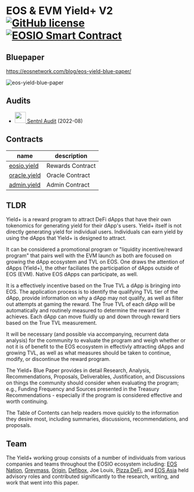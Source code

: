 
# EOS & EVM Yield+ V2 [![GitHub license](https://img.shields.io/badge/license-MIT-blue.svg)](https://github.com/facebook/react/blob/main/LICENSE) [![EOSIO Smart Contract](https://github.com/eos-nation/eosio.yield-contracts/actions/workflows/tests.yml/badge.svg)](https://github.com/EOS-Nation/eosio.yield-contracts/actions/workflows/tests.yml)

## Bluepaper

https://eosnetwork.com/blog/eos-yield-blue-paper/

![eos-yield-blue-paper](https://user-images.githubusercontent.com/550895/172065039-e1bbb0e7-5c9c-400b-9a40-e3da18d686e0.png)

## Audits

- <a href="https://s3.eu-central-1.wasabisys.com/audit-certificates/Smart%20Contract%20Audit%20Certificate%20-%20%20EOS%20Yield+.pdf"><img height=30px src="https://user-images.githubusercontent.com/550895/132641907-6425e632-1b1b-4015-9b84-b7f26a25ec58.png" /> Sentnl Audit</a> (2022-08)

## Contracts

| name  | description |
|-------|-------------|
| [eosio.yield](https://bloks.io/account/d.e.yield) | Rewards Contract |
| [oracle.yield](https://bloks.io/account/d.o.yield) | Oracle Contract |
| [admin.yield](https://bloks.io/account/d.a.yield) | Admin Contract |

## TLDR

Yield+ is a reward program to attract DeFi dApps that have their own tokenomics for generating yield for their dApp's users. Yield+ itself is not directly generating yield for individual users. Individuals can earn yield by using the dApps that Yield+ is designed to attract.

It can be considered a promotional program or "liquidity incentive/reward program" that pairs well with the EVM launch as both are focused on growing the dApp ecosystem and TVL on EOS. One draws the attention of dApps (Yield+), the other faciliates the participation of dApps outside of EOS (EVM). Native EOS dApps can participate, as well.

It is a effectively incentive based on the True TVL a dApp is bringing into EOS. The application process is to identify the qualifying TVL tier of the dApp, provide information on why a dApp may not qualify, as well as filter out attempts at gaming the reward. The True TVL of each dApp will be automatically and routinely measured to determine the reward tier it achieves. Each dApp can move fluidly up and down through reward tiers based on the True TVL measurement.

It will be necessary (and possible via accompanying, recurrent data analysis) for the community to evaluate the program and weigh whether or not it is of benefit to the EOS ecosystem in effectivly attracting dApps and growing TVL, as well as what measures should be taken to continue, modify, or discontinue the reward program.

The Yield+ Blue Paper provides in detail Research, Analysis, Recommendations, Proposals, Deliverables, Justification, and Discussions on things the community should consider when evaluating the program; e.g., Funding Frequency and Sources presented in the Treasury Recommendations - especially if the program is considered effective and worth continuing.

The Table of Contents can help readers move quickly to the information they desire most, including summaries, discussions, recommendations, and proposals.

## Team

The Yield+ working group consists of a number of individuals from various companies and teams throughout the EOSIO ecosystem including: [EOS Nation](https://eosnation.io), [Greymass](https://greymass.com), [0rigin](https://0rigin.one), [Defibox](https://eos.defibox.io), Joe Louis, [Pizza DeFi](https://pizza.finance), and [EOS Asia](https://www.eosasia.one/) held advisory roles and contributed significantly to the research, writing, and work that went into this paper.
